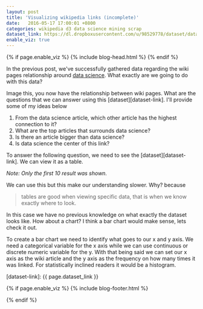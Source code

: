```yaml
---
layout: post
title: 'Visualizing wikipedia links (incomplete)'
date:   2016-05-17 17:00:01 +0800
categories: wikipedia d3 data science mining scrap
dataset_link: https://dl.dropboxusercontent.com/u/98529778/dataset/data_science_links.csv
enable_viz: true
---
```

{% if page.enable_viz %}
{% include blog-head.html %}
{% endif %}


In the previous post, we've successfully gathered data regarding the wiki pages relationship around [data science][data-science-wiki]. What exactly are we going to do with this data?

Image this, you now have the relationship between wiki pages. What are the questions that we can answer using this [dataset][dataset-link]. I'll provide some of my ideas below

1. From the data science article, which other article has the highest connection to it?
2. What are the top articles that surrounds data science?
3. Is there an article bigger than data science?
4. Is data science the center of this link?

To answer the following question, we need to see the [dataset][dataset-link]. We can view it as a table. 

<div id='table'></div>

_Note: Only the first 10 result was shown._

We can use this but this make our understanding slower. Why? because 

> tables are good when viewing specific data, that is when we know exactly where to look.

In this case we have no previous knowledge on what exactly the dataset looks like. How about a chart? I think a bar chart would make sense, lets check it out.

To create a bar chart we need to identify what goes to our x and y axis. We need a categorical variable for the x axis while we can use continuous or discrete numeric variable for the y. With that being said we can set our x axis as the wiki article and the y axis as the frequency on how many times it was linked. For statistically inclined readers it would be a histogram.

<div id='bar-chart'></div>



[data-science-wiki]: https://en.wikipedia.org/wiki/Data_science
[crisp-image]: https://upload.wikimedia.org/wikipedia/commons/b/b9/CRISP-DM_Process_Diagram.png
[dataset-link]: {{ page.dataset_link }}

{% if page.enable_viz %}
{% include blog-footer.html %}
<script>    
	d3.text("{{ page.dataset_link }}", function(data) {
		// Visualization - table
		var parsedCSV = d3.csv.parseRows(data);
		window.csvText = data;
		window.parsedCSV = parsedCSV;

		var container = d3.select('#table')
			.append('table')

			.selectAll('tr')
				.data(parsedCSV.slice(0, 11)).enter()
				.append('tr')

			.selectAll('td')
				.data(function(d) { return d; }).enter()
				.append('td')
				.text(function(d) { return d; });

		// Visualization - bar chart
		// init vars
		var links = [];
		// get data
		var data = d3.csv.parse(csvText);
		for (var i = data.length - 1; i >= 0; i--) {
			links.push(data[i].source);
			links.push(data[i].target);
		}
		// process data
		var link_count = d3.nest()
		   .key(function(d) { return d })
		   .rollup(function(d) { return d.length })
		   .sortValues(function(a, b) { return a - b; })
		   .entries(links);
		// start visualization
		nv.addGraph(function() {
			// specify chart type
			var chart = nv.models
				.discreteBarChart()
				.x(function(d) { return d.key; })
				.y(function(d) { return d.values; });
			// specify layout
			d3.select('#bar-chart')
				.datum([{
					'key': 'link_count',
					'values': link_count.slice(0, 6)
				}])
				.call(chart);
			// housekeeping
			nv.utils.windowResize(chart.update);
			return chart;
		});

	});
</script>
{% endif %}
